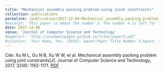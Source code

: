 ```yaml
---
title: "Mechanical assembly packing problem using joint constraints"
collection: publications
permalink: /publication/2017-12-08-Mechanical_assembly_packing_problem_using_joint_constraints
#excerpt: 'This paper is about the number 3. The number 4 is left for future work.'
date: 2017-12-08
venue: 'Journal of Computer Science and Technology'
#paperurl: 'http://academicpages.github.io/files/paper3.pdf'
#citation: 'Your Name, You. (2015). &quot;Paper Title Number 3.&quot; <i>Journal 1</i>. 1(3).'
---
```


Cite: Xu M L, Gu N B, Xu W W, et al. Mechanical assembly packing problem using joint constraints[J]. Journal of Computer Science and Technology, 2017, 32(6): 1162-1171. [PDF](http://shibo2.github.io/files/2017_Mechanical_Assembly_Packing_Problem_Using_Joint_Constraints.pdf)
